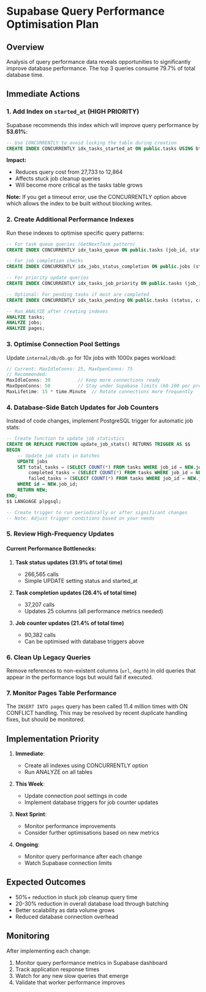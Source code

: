 # Supabase Query Performance Optimisation Plan

## Overview
Analysis of query performance data reveals opportunities to significantly improve database performance. The top 3 queries consume 79.7% of total database time.

## Immediate Actions

### 1. Add Index on `started_at` (HIGH PRIORITY)
Supabase recommends this index which will improve query performance by **53.61%**:

```sql
-- Use CONCURRENTLY to avoid locking the table during creation
CREATE INDEX CONCURRENTLY idx_tasks_started_at ON public.tasks USING btree (started_at);
```

**Impact:**
- Reduces query cost from 27,733 to 12,864
- Affects stuck job cleanup queries
- Will become more critical as the tasks table grows

**Note:** If you get a timeout error, use the CONCURRENTLY option above which allows the index to be built without blocking writes.

### 2. Create Additional Performance Indexes

Run these indexes to optimise specific query patterns:

```sql
-- For task queue queries (GetNextTask pattern)
CREATE INDEX CONCURRENTLY idx_tasks_queue ON public.tasks (job_id, status, priority_score DESC, created_at ASC);

-- For job completion checks
CREATE INDEX CONCURRENTLY idx_jobs_status_completion ON public.jobs (status) WHERE status = 'running';

-- For priority update queries
CREATE INDEX CONCURRENTLY idx_tasks_job_priority ON public.tasks (job_id, priority_score);

-- Optional: For pending tasks if most are completed
CREATE INDEX CONCURRENTLY idx_tasks_pending ON public.tasks (status, created_at) WHERE status = 'pending';

-- Run ANALYZE after creating indexes
ANALYZE tasks;
ANALYZE jobs;
ANALYZE pages;
```

### 3. Optimise Connection Pool Settings

Update `internal/db/db.go` for 10x jobs with 1000x pages workload:

```go
// Current: MaxIdleConns: 25, MaxOpenConns: 75
// Recommended:
MaxIdleConns: 30          // Keep more connections ready
MaxOpenConns: 50          // Stay under Supabase limits (60-100 per project)
MaxLifetime: 15 * time.Minute  // Rotate connections more frequently
```

### 4. Database-Side Batch Updates for Job Counters

Instead of code changes, implement PostgreSQL trigger for automatic job stats:

```sql
-- Create function to update job statistics
CREATE OR REPLACE FUNCTION update_job_stats() RETURNS TRIGGER AS $$
BEGIN
    -- Update job stats in batches
    UPDATE jobs 
    SET total_tasks = (SELECT COUNT(*) FROM tasks WHERE job_id = NEW.job_id),
        completed_tasks = (SELECT COUNT(*) FROM tasks WHERE job_id = NEW.job_id AND status = 'completed'),
        failed_tasks = (SELECT COUNT(*) FROM tasks WHERE job_id = NEW.job_id AND status = 'failed')
    WHERE id = NEW.job_id;
    RETURN NEW;
END;
$$ LANGUAGE plpgsql;

-- Create trigger to run periodically or after significant changes
-- Note: Adjust trigger conditions based on your needs
```

### 5. Review High-Frequency Updates

#### Current Performance Bottlenecks:
1. **Task status updates (31.9% of total time)**
   - 266,565 calls
   - Simple UPDATE setting status and started_at
   
2. **Task completion updates (26.4% of total time)**
   - 37,207 calls
   - Updates 25 columns (all performance metrics needed)
   
3. **Job counter updates (21.4% of total time)**
   - 90,382 calls
   - Can be optimised with database triggers above

### 6. Clean Up Legacy Queries
Remove references to non-existent columns (`url`, `depth`) in old queries that appear in the performance logs but would fail if executed.

### 7. Monitor Pages Table Performance
The `INSERT INTO pages` query has been called 11.4 million times with ON CONFLICT handling. This may be resolved by recent duplicate handling fixes, but should be monitored.

## Implementation Priority

1. **Immediate**: 
   - Create all indexes using CONCURRENTLY option
   - Run ANALYZE on all tables
   
2. **This Week**: 
   - Update connection pool settings in code
   - Implement database triggers for job counter updates
   
3. **Next Sprint**: 
   - Monitor performance improvements
   - Consider further optimisations based on new metrics
   
4. **Ongoing**: 
   - Monitor query performance after each change
   - Watch Supabase connection limits

## Expected Outcomes

- 50%+ reduction in stuck job cleanup query time
- 20-30% reduction in overall database load through batching
- Better scalability as data volume grows
- Reduced database connection overhead

## Monitoring

After implementing each change:
1. Monitor query performance metrics in Supabase dashboard
2. Track application response times
3. Watch for any new slow queries that emerge
4. Validate that worker performance improves